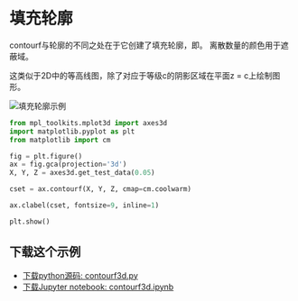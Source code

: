 # 填充轮廓

contourf与轮廓的不同之处在于它创建了填充轮廓，即。 离散数量的颜色用于遮蔽域。

这类似于2D中的等高线图，除了对应于等级c的阴影区域在平面z = c上绘制图形。

![填充轮廓示例](https://matplotlib.org/_images/sphx_glr_contourf3d_001.png)

```python
from mpl_toolkits.mplot3d import axes3d
import matplotlib.pyplot as plt
from matplotlib import cm

fig = plt.figure()
ax = fig.gca(projection='3d')
X, Y, Z = axes3d.get_test_data(0.05)

cset = ax.contourf(X, Y, Z, cmap=cm.coolwarm)

ax.clabel(cset, fontsize=9, inline=1)

plt.show()
```

## 下载这个示例
            
- [下载python源码: contourf3d.py](https://matplotlib.org/_downloads/contourf3d.py)
- [下载Jupyter notebook: contourf3d.ipynb](https://matplotlib.org/_downloads/contourf3d.ipynb)